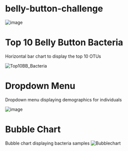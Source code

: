 # belly-button-challenge


![image](https://github.com/jalainep/belly-button-challenge/assets/143963189/5a0810b2-6018-4bc2-8c03-1765a8f6e00b)




# Top 10 Belly Button Bacteria

 Horizontal bar chart to display the top 10 OTUs
 
![Top10BB_Bacteria](https://github.com/jalainep/belly-button-challenge/assets/143963189/f3dfc4a3-42b1-41b8-a860-7dcec020062c)


# Dropdown Menu
Dropdown menu displaying demographics for individuals

![image](https://github.com/jalainep/belly-button-challenge/assets/143963189/fc395523-0e49-428a-b0d9-f1910274e173)


# Bubble Chart

Bubble chart displaying bacteria samples
![Bubblechart](https://github.com/jalainep/belly-button-challenge/assets/143963189/5eb440b6-d686-4239-9e3d-3e10530c2283)

